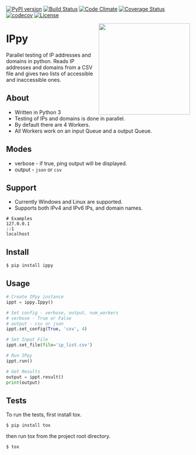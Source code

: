 [![PyPI version](https://badge.fury.io/py/ippy.svg)](https://pypi.python.org/pypi/ippy)
[![Build Status](https://travis-ci.org/shivammathur/IPpy.svg?branch=master)](https://travis-ci.org/shivammathur/countrycity)
[![Code Climate](https://codeclimate.com/github/shivammathur/IPpy/badges/gpa.svg)](https://codeclimate.com/github/shivammathur/IPpy)
[![Coverage Status](https://coveralls.io/repos/github/shivammathur/IPpy/badge.svg?branch=master)](https://coveralls.io/github/shivammathur/IPpy?branch=master)
[![codecov](https://codecov.io/gh/shivammathur/IPpy/branch/master/graph/badge.svg)](https://codecov.io/gh/shivammathur/IPpy)
[![License](https://img.shields.io/badge/license-MIT-428f7e.svg)](https://pypi.python.org/pypi/ippy)

<img src="https://shivammathur.com/IPpy.png" align="right" width="250">

# IPpy
Parallel testing of IP addresses and domains in python.
Reads IP addresses and domains from a CSV file and gives two lists of accessible and inaccessible ones.

## About
- Written in Python 3
- Testing of IPs and domains is done in parallel. 
- By default there are 4 Workers.
- All Workers work on an input Queue and a output Queue.

## Modes
- verbose - if true, ping output will be displayed.
- output - `json` or `csv`

## Support
- Currently Windows and Linux are supported.
- Supports both IPv4 and IPv6 IPs, and domain names.
```csv
# Examples
127.0.0.1
::1
localhost
```

## Install
```
$ pip install ippy
```

## Usage
```python
# Create IPpy instance
ippt = ippy.Ippy()

# Set config - verbose, output, num_workers
# verbose - True or False
# output - csv or json
ippt.set_config(True, 'csv', 4)

# Set Input File
ippt.set_file(file='ip_list.csv')

# Run IPpy
ippt.run()

# Get Results
output = ippt.result()
print(output)
```
## Tests
To run the tests, first install tox.
```
$ pip install tox
```

then run tox from the project root directory.
```
$ tox
```
